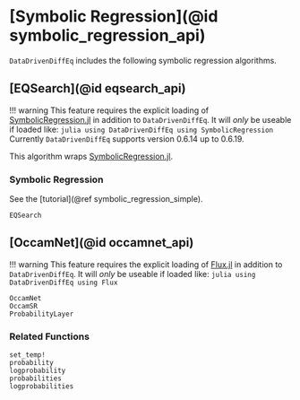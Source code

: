 # [Symbolic Regression](@id symbolic_regression_api)

`DataDrivenDiffEq` includes the following symbolic regression algorithms.

## [EQSearch](@id eqsearch_api)

!!! warning
    This feature requires the explicit loading of [SymbolicRegression.jl](https://github.com/MilesCranmer/SymbolicRegression.jl) in addition to `DataDrivenDiffEq`. It will _only_ be useable if loaded like:
    ```julia
    using DataDrivenDiffEq
    using SymbolicRegression
    ```
    Currently `DataDrivenDiffEq` supports version 0.6.14 up to 0.6.19.

This algorithm wraps [SymbolicRegression.jl](https://github.com/MilesCranmer/SymbolicRegression.jl).
### Symbolic Regression
See the [tutorial](@ref symbolic_regression_simple).

```@docs
EQSearch
```

## [OccamNet](@id occamnet_api)

!!! warning
    This feature requires the explicit loading of [Flux.jl](https://fluxml.ai/) in addition to `DataDrivenDiffEq`. It will _only_ be useable if loaded like:
    ```julia
    using DataDrivenDiffEq
    using Flux
    ```

```@docs
OccamNet
OccamSR
ProbabilityLayer
```
### Related Functions

```@docs
set_temp!
probability
logprobability
probabilities
logprobabilities
```
